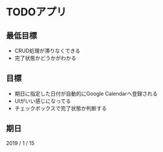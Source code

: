# TODOアプリ

## 最低目標
- CRUD処理が滞りなくできる
- 完了状態かどうかがわかる

## 目標
- 期日に指定した日付が自動的にGoogle Calendarへ登録される
- UIがいい感じになってる
- チェックボックスで完了状態か判断する

## 期日
2019 / 1 / 15


